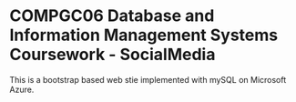 # COMPGC06 Database and Information Management Systems Coursework - SocialMedia
This is a bootstrap based web stie implemented with mySQL on Microsoft Azure.
